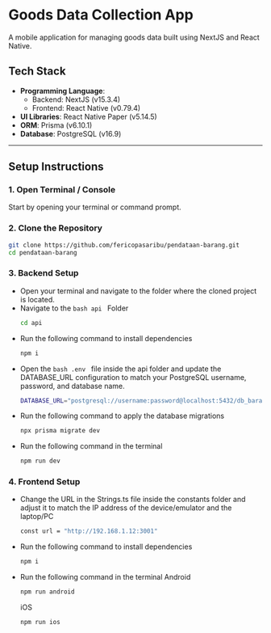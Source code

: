 # Goods Data Collection App

A mobile application for managing goods data built using NextJS and React Native.

## Tech Stack

- **Programming Language**:
  - Backend: NextJS (v15.3.4)
  - Frontend: React Native (v0.79.4)  
- **UI Libraries**: React Native Paper (v5.14.5)  
- **ORM**: Prisma (v6.10.1) 
- **Database**: PostgreSQL (v16.9)

---

## Setup Instructions

### 1. Open Terminal / Console

Start by opening your terminal or command prompt.

### 2. Clone the Repository

   ```bash
   git clone https://github.com/fericopasaribu/pendataan-barang.git
   cd pendataan-barang
   ```
### 3. Backend Setup

- Open your terminal and navigate to the folder where the cloned project is located.
- Navigate to the ```bash api ``` Folder
    ```bash
    cd api
    ```
- Run the following command to install dependencies
    ```bash
    npm i
    ```
- Open the ```bash .env ``` file inside the api folder and update the DATABASE_URL configuration to match your PostgreSQL username, password, and database name.
    ```bash
    DATABASE_URL="postgresql://username:password@localhost:5432/db_barang?schema=public"
    ```
- Run the following command to apply the database migrations
    ```bash
    npx prisma migrate dev
    ```
- Run the following command in the terminal
    ```bash
    npm run dev
    ```

### 4. Frontend Setup

- Change the URL in the Strings.ts file inside the constants folder and adjust it to match the IP address of the device/emulator and the laptop/PC
    ```bash
    const url = "http://192.168.1.12:3001"
    ```
- Run the following command to install dependencies
    ```bash
    npm i
    ```
- Run the following command in the terminal
  Android
    ```bash
    npm run android
    ```
  iOS
    ```bash
    npm run ios
    ```
